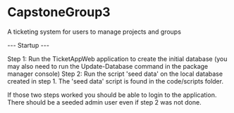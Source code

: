 # CapstoneGroup3
A ticketing system for users to manage projects and groups

--- Startup ---

Step 1: Run the TicketAppWeb application to create the initial database (you may also need to run the Update-Database command in the package manager console) 
Step 2: Run the script 'seed data' on the local database created in step 1. The 'seed data' script is found in the code/scripts folder.

If those two steps worked you should be able to login to the application.
There should be a seeded admin user even if step 2 was not done.
